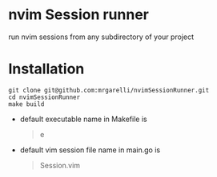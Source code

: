# nvim Session runner
run nvim sessions from any subdirectory of your project

# Installation
```
git clone git@github.com:mrgarelli/nvimSessionRunner.git
cd nvimSessionRunner
make build
```

* default executable name in Makefile is
	> e
* default vim session file name in main.go is
	> Session.vim
